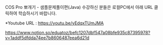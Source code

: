 COS Pro 뽀개기 - 샘플문제풀이편(Java) 수강하신 분들은
로컬PC에서 아래 URL 클릭하여 학습하시기 바랍니다.

*Youtube URL : https://youtu.be/yEdqxTUmJMA

https://www.notion.so/eduatoz/befc1207dbf547a08bfe935c87395978?v=1addf5dfdda74ee7b8606487eea6d21d
